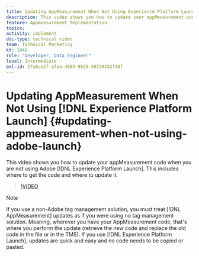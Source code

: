 ```yaml
---
title: Updating AppMeasurement When Not Using Experience Platform Launch
description: This video shows you how to update your appMeasurement code when you are not using Experience Platform Launch. This includes where to get the code and where to update it.
feature: Appmeasurement Implementation
topics: 
activity: implement
doc-type: technical video
team: Technical Marketing
kt: 1848
role: "Developer, Data Engineer"
level: Intermediate
exl-id: 27a8ce2f-afea-4505-9525-49720432f40f
---
```

# Updating AppMeasurement When Not Using [!DNL Experience Platform Launch] {#updating-appmeasurement-when-not-using-adobe-launch}

This video shows you how to update your appMeasurement code when you are not using Adobe [!DNL Experience Platform Launch]. This includes where to get the code and where to update it.

>[!VIDEO](https://video.tv.adobe.com/v/25913/?quality=12)

>[!NOTE]
>
>If you use a non-Adobe tag management solution, you must treat [!DNL AppMeasurement] updates as if you were using no tag management solution. Meaning, wherever you have your AppMeasurement code, that's where you perform the update (retrieve the new code and replace the old code in the file or in the TMS). If you use [!DNL Experience Platform Launch], updates are quick and easy and no code needs to be copied or pasted.

